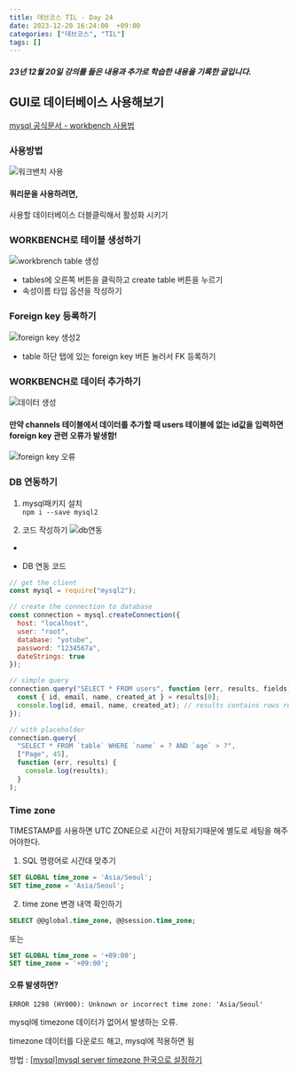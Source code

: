 ```yaml
---
title: 데브코스 TIL - Day 24
date: 2023-12-20 16:24:00  +09:00
categories: ["데브코스", "TIL"]
tags: []
---
```


##### 23년 12월 20일 강의를 들은 내용과 추가로 학습한 내용을 기록한 글입니다.

## GUI로 데이터베이스 사용해보기

[mysql 공식문서 - workbench 사용법](https://dev.mysql.com/doc/workbench/en/)

### 사용방법

![워크밴치 사용](https://github.com/hyemin12/hyemin12.github.io/assets/66300732/b4c9eaf1-558e-4a96-a275-19ac811da481)

#### 쿼리문을 사용하려면,

사용할 데이터베이스 더블클릭해서 활성화 시키기

### WORKBENCH로 테이블 생성하기

![workbrench table 생성](https://github.com/hyemin12/hyemin12.github.io/assets/66300732/3d6e7ef7-4db0-49a6-ae91-460e1a78e0f4)

- tables에 오른쪽 버튼을 클릭하고 create table 버튼을 누르기
- 속성이름 타입 옵션을 작성하기

### Foreign key 등록하기

![foreign key 생성2](https://github.com/hyemin12/hyemin12.github.io/assets/66300732/81ebead0-8fb5-4bec-8dd2-c9369a5754da)

- table 하단 탭에 있는 foreign key 버튼 눌러서 FK 등록하기

### WORKBENCH로 데이터 추가하기

![데이터 생성](https://github.com/hyemin12/hyemin12.github.io/assets/66300732/74e97785-168d-4157-8f0c-c45a66204831)

#### 만약 channels 테이블에서 데이터를 추가할 때 users 테이블에 없는 id값을 입력하면 foreign key 관련 오류가 발생함!

![foreign key 오류](https://github.com/hyemin12/hyemin12.github.io/assets/66300732/e067beb0-445b-4e1a-a537-1e990526b88f)

### DB 연동하기

1. mysql패키지 설치  
   `npm i --save mysql2`

2. 코드 작성하기
   ![db연동](https://github.com/hyemin12/hyemin12.github.io/assets/66300732/dccd1d77-6d84-4b60-a53a-c87b2b90ec59)

-

- DB 연동 코드

```js
// get the client
const mysql = require("mysql2");

// create the connection to database
const connection = mysql.createConnection({
  host: "localhost",
  user: "root",
  database: "yotube",
  password: "1234567a",
  dateStrings: true
});

// simple query
connection.query("SELECT * FROM users", function (err, results, fields) {
  const { id, email, name, created_at } = results[0];
  console.log(id, email, name, created_at); // results contains rows returned by server
});

// with placeholder
connection.query(
  "SELECT * FROM `table` WHERE `name` = ? AND `age` > ?",
  ["Page", 45],
  function (err, results) {
    console.log(results);
  }
);
```

### Time zone

TIMESTAMP를 사용하면 UTC ZONE으로 시간이 저장되기때문에 별도로 세팅을 해주어야한다.

1. SQL 명령어로 시간대 맞추기

```sql
SET GLOBAL time_zone = 'Asia/Seoul';
SET time_zone = 'Asia/Seoul';
```

2. time zone 변경 내역 확인하기

```sql
SELECT @@global.time_zone, @@session.time_zone;
```

또는

```sql
SET GLOBAL time_zone = '+09:00';
SET time_zone = '+09:00';
```

#### 오류 발생하면?

`ERROR 1298 (HY000): Unknown or incorrect time zone: 'Asia/Seoul'`

mysql에 timezone 데이터가 없어서 발생하는 오류.

timezone 데이터를 다운로드 해고, mysql에 적용하면 됨

방법 : [[mysql]mysql server timezone 한국으로 설정하기](https://jwkim96.tistory.com/23)
